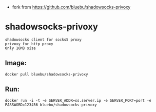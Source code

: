 * fork from <https://github.com/bluebu/shadowsocks-privoxy>

# shadowsocks-privoxy

    shadowsocks client for socks5 proxy
    privoxy for http proxy
    Only 16MB size

## Image:

~~~
docker pull bluebu/shadowsocks-privoxy
~~~


## Run:

~~~
docker run -i -t -e SERVER_ADDR=ss.server.ip -e SERVER_PORT=port -e PASSWORD=123456 bluebu/shadowsocks-privoxy
~~~

